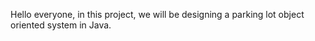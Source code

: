 Hello everyone, in this project, we will be designing a parking lot object oriented system in Java.

